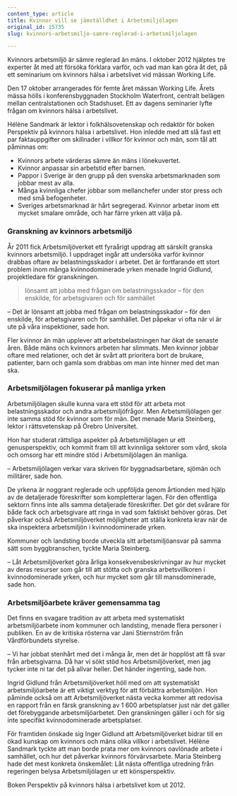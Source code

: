 ```yaml
---
content_type: article
title: Kvinnor vill se jämställdhet i Arbetsmiljölagen
original_id: 15735
slug: kvinnors-arbetsmiljo-samre-reglerad-i-arbetsmiljolagen

---
```


Kvinnors arbetsmiljö är sämre reglerad än mäns. I oktober 2012 hjälptes tre experter åt med att försöka förklara varför, och vad man kan göra åt det, på ett seminarium om kvinnors hälsa i arbetslivet vid mässan Working Life.

Den 17 oktober arrangerades för femte året mässan Working Life. Årets mässa hölls i konferensbyggnaden Stockholm Waterfront, centralt belägen mellan centralstationen och Stadshuset. Ett av dagens seminarier lyfte frågan om kvinnors hälsa i arbetslivet.

Hélène Sandmark är lektor i folkhälsovetenskap och redaktör för boken Perspektiv på kvinnors hälsa i arbetslivet. Hon inledde med att slå fast ett par faktauppgifter om skillnader i villkor för kvinnor och män, som tål att påminnas om:

*   Kvinnors arbete värderas sämre än mäns i lönekuvertet.
*   Kvinnor anpassar sin arbetstid efter barnen.
*   Pappor i Sverige är den grupp på den svenska arbetsmarknaden som jobbar mest av alla.
*   Många kvinnliga chefer jobbar som mellanchefer under stor press och med små befogenheter.
*   Sveriges arbetsmarknad är hårt segregerad. Kvinnor arbetar inom ett mycket smalare område, och har färre yrken att välja på.

### Granskning av kvinnors arbetsmiljö

År 2011 fick Arbetsmiljöverket ett fyraårigt uppdrag att särskilt granska kvinnors arbetsmiljö. I uppdraget ingår att undersöka varför kvinnor drabbas oftare av belastningsskador i arbetet. Det är fortfarande ett stort problem inom många kvinnodominerade yrken menade Ingrid Gidlund, projektledare för granskningen.

> lönsamt att jobba med frågan om belastningsskador – för den enskilde, för arbetsgivaren och för samhället

– Det är lönsamt att jobba med frågan om belastningsskador – för den enskilde, för arbetsgivaren och för samhället. Det påpekar vi ofta när vi är ute på våra inspektioner, sade hon.

Fler kvinnor än män upplever att arbetsbelastningen har ökat de senaste åren. Både mäns och kvinnors arbeten har slimmats. Men kvinnor jobbar oftare med relationer, och det är svårt att prioritera bort de brukare, patienter, barn och gamla som drabbas om man inte hinner med det man ska.

### Arbetsmiljölagen fokuserar på manliga yrken

Arbetsmiljölagen skulle kunna vara ett stöd för att arbeta mot belastningsskador och andra arbetsmiljöfrågor. Men Arbetsmiljölagen ger inte samma stöd för kvinnor som för män. Det menade Maria Steinberg, lektor i rättsvetenskap på Örebro Universitet.

Hon har studerat rättsliga aspekter på Arbetsmiljölagen ur ett genusperspektiv, och kommit fram till att kvinnliga sektorer som vård, skola och omsorg har ett mindre stöd i Arbetsmiljölagen än manliga.

– Arbetsmiljölagen verkar vara skriven för byggnadsarbetare, sjömän och militärer, sade hon.

De yrkena är noggrant reglerade och uppföljda genom årtionden med hjälp av de detaljerade föreskrifter som kompletterar lagen. För den offentliga sektorn finns inte alls samma detaljerade föreskrifter. Det gör det svårare för både fack och arbetsgivare att ringa in vad som faktiskt behöver göras. Det påverkar också Arbetsmiljöverket möjligheter att ställa konkreta krav när de ska inspektera arbetsmiljön i kvinnodominerade yrken.

Kommuner och landsting borde utveckla sitt arbetsmiljöansvar på samma sätt som byggbranschen, tyckte Maria Steinberg.

– Låt Arbetsmiljöverket göra årliga konsekvensbeskrivningar av hur mycket av deras resurser som går till att stötta och granska arbetsvillkoren i kvinnodominerade yrken, och hur mycket som går till mansdominerade, sade hon.

### Arbetsmiljöarbete kräver gemensamma tag

Det finns en svagare tradition av att arbeta med systematiskt arbetsmiljöarbete inom kommuner och landsting, menade flera personer i publiken. En av de kritiska rösterna var Jani Stiernström från Vårdförbundets styrelse.

– Vi har jobbat stenhårt med det i många år, men det är hopplöst att få svar från arbetsgivarna. Då har vi sökt stöd hos Arbetsmiljöverket, men jag tycker inte ni tar det på allvar heller. Det händer ingenting, sade hon.

Ingrid Gidlund från Arbetsmiljöverket höll med om att systematiskt arbetsmiljöarbete är ett viktigt verktyg för att förbättra arbetsmiljön. Hon påminde också om att Arbetsmiljöverket nästa vecka kommer att redovisa en rapport från en färsk granskning av 1 600 arbetsplatser just när det gäller det förebyggande arbetsmiljöarbetet. Den granskningen gäller i och för sig inte specifikt kvinnodominerade arbetsplatser.

För framtiden önskade sig Inger Gidlund att Arbetsmiljöverket bidrar till en ökad kunskap om kvinnors och mäns olika villkor i arbetslivet. Hélène Sandmark tyckte att man borde prata mer om kvinnors oavlönade arbete i samhället, och hur det påverkar kvinnors förvärvsarbete. Maria Steinberg hade det mest konkreta önskemålet: Låt nästa offentliga utredning från regeringen belysa Arbetsmiljölagen ur ett könsperspektiv.

Boken Perspektiv på kvinnors hälsa i arbetslivet kom ut 2012.

